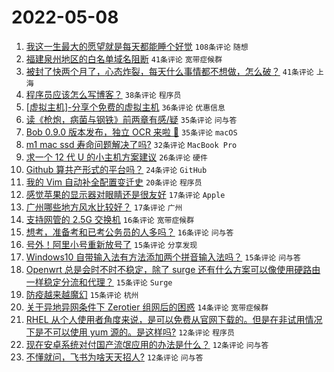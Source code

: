 # 2022-05-08

1. [我这一生最大的愿望就是每天都能睡个好觉](https://www.v2ex.com/t/851523) `108条评论` `随想`
1. [福建泉州地区的白名单域名阻断](https://www.v2ex.com/t/851525) `41条评论` `宽带症候群`
1. [被封了快两个月了，心态炸裂，每天什么事情都不想做，怎么破？](https://www.v2ex.com/t/851574) `41条评论` `上海`
1. [程序员应该怎么写博客？](https://www.v2ex.com/t/851549) `38条评论` `程序员`
1. [[虚拟主机]-分享个免费的虚拟主机](https://www.v2ex.com/t/851530) `36条评论` `优惠信息`
1. [读《枪炮，病菌与钢铁》前两章有感/疑](https://www.v2ex.com/t/851538) `35条评论` `问与答`
1. [Bob 0.9.0 版本发布，独立 OCR 来啦 🎉](https://www.v2ex.com/t/851543) `35条评论` `macOS`
1. [m1 mac ssd 寿命问题解决了吗?](https://www.v2ex.com/t/851563) `32条评论` `MacBook Pro`
1. [求一个 12 代 U 的小主机方案建议](https://www.v2ex.com/t/851506) `26条评论` `硬件`
1. [Github 算共产形式的平台吗？](https://www.v2ex.com/t/851527) `24条评论` `GitHub`
1. [我的 Vim 自动补全配置变迁史](https://www.v2ex.com/t/851564) `20条评论` `程序员`
1. [感觉苹果的显示器对眼睛还是很友好](https://www.v2ex.com/t/851572) `17条评论` `Apple`
1. [广州哪些地方风水比较好？](https://www.v2ex.com/t/851534) `17条评论` `广州`
1. [支持网管的 2.5G 交换机](https://www.v2ex.com/t/851511) `16条评论` `宽带症候群`
1. [想考，准备考和已考公务员的人多吗？](https://www.v2ex.com/t/851499) `16条评论` `问与答`
1. [号外！阿里小号重新放号了](https://www.v2ex.com/t/851570) `15条评论` `分享发现`
1. [Windows10 自带输入法有方法添加两个拼音输入法吗？](https://www.v2ex.com/t/851540) `15条评论` `问与答`
1. [Openwrt 总是会时不时不稳定，除了 surge 还有什么方案可以像使用硬路由一样稳定分流和代理？](https://www.v2ex.com/t/851519) `15条评论` `Surge`
1. [防疫越来越魔幻](https://www.v2ex.com/t/851507) `15条评论` `杭州`
1. [关于异地异网条件下 Zerotier 组网后的困惑](https://www.v2ex.com/t/851567) `14条评论` `宽带症候群`
1. [RHEL 从个人使用者角度来说，是可以免费从官网下载的。但是在非试用情况下是不可以使用 yum 源的。是这样吗?](https://www.v2ex.com/t/851531) `12条评论` `程序员`
1. [现在安卓系统对付国产流氓应用的办法是什么？](https://www.v2ex.com/t/851516) `12条评论` `问与答`
1. [不懂就问，飞书为啥天天招人?](https://www.v2ex.com/t/851505) `12条评论` `问与答`

